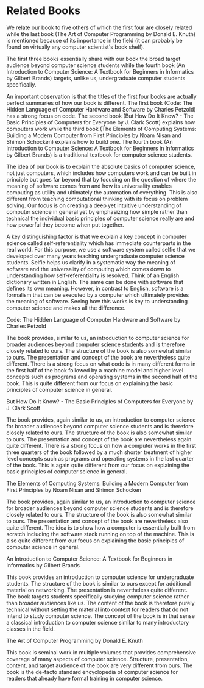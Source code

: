 # Related Books

We relate our book to five others of which the first four are closely related while the last book (The Art of Computer Programming by Donald E. Knuth) is mentioned because of its importance in the field (it can probably be found on virtually any computer scientist's book shelf).

The first three books essentially share with our book the broad target audience beyond computer science students while the fourth book (An Introduction to Computer Science: A Textbook for Beginners in Informatics by Gilbert Brands) targets, unlike us, undergraduate computer students specifically.

An important observation is that the titles of the first four books are actually perfect summaries of how our book is different. The first book (Code: The Hidden Language of Computer Hardware and Software by Charles Petzold) has a strong focus on code. The second book (But How Do It Know? - The Basic Principles of Computers for Everyone by J. Clark Scott) explains how computers work while the third book (The Elements of Computing Systems: Building a Modern Computer from First Principles by Noam Nisan and Shimon Schocken) explains how to build one. The fourth book (An Introduction to Computer Science: A Textbook for Beginners in Informatics by Gilbert Brands) is a traditional textbook for computer science students.

The idea of our book is to explain the absolute basics of computer science, not just computers, which includes how computers work and can be built in principle but goes far beyond that by focusing on the question of where the meaning of software comes from and how its universality enables computing as utility and ultimately the automation of everything. This is also different from teaching computational thinking with its focus on problem solving. Our focus is on creating a deep yet intuitive understanding of computer science in general yet by emphasizing how simple rather than technical the individual basic principles of computer science really are and how powerful they become when put together.

A key distinguishing factor is that we explain a key concept in computer science called self-referentiality which has immediate counterparts in the real world. For this purpose, we use a software system called selfie that we developed over many years teaching undergraduate computer science students. Selfie helps us clarify in a systematic way the meaning of software and the universality of computing which comes down to understanding how self-referentiality is resolved. Think of an English dictionary written in English. The same can be done with software that defines its own meaning. However, in contrast to English, software is a formalism that can be executed by a computer which ultimately provides the meaning of software. Seeing how this works is key to understanding computer science and makes all the difference.

Code: The Hidden Language of Computer Hardware and Software by Charles Petzold

The book provides, similar to us, an introduction to computer science for broader audiences beyond computer science students and is therefore closely related to ours. The structure of the book is also somewhat similar to ours. The presentation and concept of the book are nevertheless quite different. There is a strong focus on what code is in many different forms in the first half of the book followed by a machine model and higher level concepts such as programs and operating systems in the second half of the book. This is quite different from our focus on explaining the basic principles of computer science in general.

But How Do It Know? - The Basic Principles of Computers for Everyone by J. Clark Scott

The book provides, again similar to us, an introduction to computer science for broader audiences beyond computer science students and is therefore closely related to ours. The structure of the book is also somewhat similar to ours. The presentation and concept of the book are nevertheless again quite different. There is a strong focus on how a computer works in the first three quarters of the book followed by a much shorter treatment of higher level concepts such as programs and operating systems in the last quarter of the book. This is again quite different from our focus on explaining the basic principles of computer science in general.

The Elements of Computing Systems: Building a Modern Computer from First Principles by Noam Nisan and Shimon Schocken

The book provides, again similar to us, an introduction to computer science for broader audiences beyond computer science students and is therefore closely related to ours. The structure of the book is also somewhat similar to ours. The presentation and concept of the book are nevertheless also quite different. The idea is to show how a computer is essentially built from scratch including the software stack running on top of the machine. This is also quite different from our focus on explaining the basic principles of computer science in general.

An Introduction to Computer Science: A Textbook for Beginners in Informatics by Gilbert Brands

This book provides an introduction to computer science for undergraduate students. The structure of the book is similar to ours except for additional material on networking. The presentation is nevertheless quite different. The book targets students specifically studying computer science rather than broader audiences like us. The content of the book is therefore purely technical without setting the material into context for readers that do not intend to study computer science. The concept of the book is in that sense a classical introduction to computer science similar to many introductory classes in the field.

The Art of Computer Programming by Donald E. Knuth

This book is seminal work in multiple volumes that provides comprehensive coverage of many aspects of computer science. Structure, presentation, content, and target audience of the book are very different from ours. The book is the de-facto standard encyclopedia of computer science for readers that already have formal training in computer science.